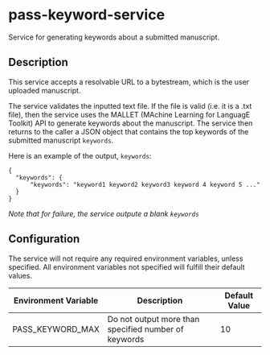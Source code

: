 # pass-keyword-service
Service for generating keywords about a submitted manuscript. 


## Description
This service accepts a resolvable URL to a bytestream, which is the user uploaded manuscript.

The service validates the inputted text file. If the file is valid (i.e. it is a .txt file), then the service uses the MALLET (MAchine Learning for LanguagE Toolkit) API to generate keywords about the manuscript. The service then returns to the caller a JSON object that contains the top keywords of the submitted manuscript `keywords`.

Here is an example of the output, `keywords`:

```
{
  "keywords": {
      "keywords": "keyword1 keyword2 keyword3 keyword 4 keyword 5 ..."
  }
}
```
*Note that for failure, the service outpute a blank `keywords`*


## Configuration
The service will not require any required environment variables, unless specified. All environment variables not specified will fulfill their default values. 

| Environment Variable  		| Description  		| Default Value |
| ------------- | ------------- | ------------- |
| PASS_KEYWORD_MAX | Do not output more than specified number of keywords | 10 |


